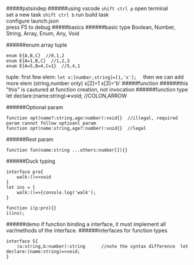 ####
#####pstsindep
######using vscode
```shift ctrl p``` open terminal  
set a new task ```shift ctrl b```
run build task  
configure launch.json  
press F5 to debug
#####basics
######basic type
Boolean, Number, String, Array, Enum, Any, Void

######enum array tuple
```
enum E{A,B,C}  //0,1,2
enum E{A=1,B,C}  //1,2,3
enum E{A=5,B=4,C=1}  //5,4,1
```
tuple: first few elem: ```let x:[number,string]=[1,'x'];  ```
then we can add more elem (string,number only)
x[2]=1
x[3]='b'
#####function
######this
"this" is cautured at function creation, not invocation
######function type
let declare:(name:string)=>void;        //COLON,ARROW

######Optional param
```
function opt(name?:string,age:number):void{}  //illegal, required param cannot follow optioanl param
function opt(name:string,age?:number):void{}  //legal
```

######Rest param
```
function fun(name:string ...others:number[]){}
```

######Duck typing
```
interface pro{
    walk:()=>void
}
let ins = {
    walk:()=>{console.log('walk');
}

function i(p:pro){}
i(ins);
```
######demo
if function binding a interface, it must implement all var/methods of the interface.
######interfaces for function types
```
interface S{
    (a:string,b:number):string      //note the syntax difference  let declare:(name:string)=>void;  
}
